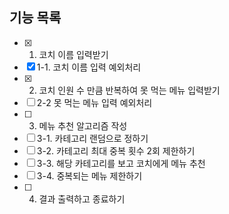 ## 기능 목록

- [x] 1. 코치 이름 입력받기
- [x] 1-1. 코치 이름 입력 예외처리
- [x] 2. 코치 인원 수 만큼 반복하여 못 먹는 메뉴 입력받기
- [ ] 2-2 못 먹는 메뉴 입력 예외처리
- [ ] 3. 메뉴 추천 알고리즘 작성
- [ ] 3-1. 카테고리 랜덤으로 정하기
- [ ] 3-2. 카테고리 최대 중복 횟수 2회 제한하기
- [ ] 3-3. 해당 카테고리를 보고 코치에게 메뉴 추천
- [ ] 3-4. 중복되는 메뉴 제한하기
- [ ] 4. 결과 출력하고 종료하기
